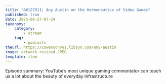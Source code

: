 ```yaml
---
title: "&#127911; Any Austin on the Hermeneutics of Video Games"
published: true
date: 2025-06-27-07-24
taxonomy:
    category:
        - stream
    tag:
        - podcasts
theurl: https://cowenconvos.libsyn.com/any-austin
image: artwork-resized.JPEG
template: item
---
```


Episode summary: YouTube&rsquo;s most unique gaming commentator can teach us a lot about the beauty of everyday infrastructure
